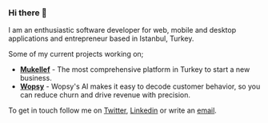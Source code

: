 ### Hi there 👋

I am an enthusiastic software developer for web, mobile and desktop applications and entrepreneur based in Istanbul, Turkey.

Some of my current projects working on;<br>
- [**Mukellef**](https://mukellef.co) - The most comprehensive platform in Turkey to start a new business.
- [**Wopsy**](https://wopsy.co) - Wopsy's AI makes it easy to decode customer behavior, so you can reduce churn and drive revenue with precision.
  
To get in touch follow me on [Twitter](https://twitter.com/cnerdogan), [Linkedin](https://www.linkedin.com/in/canerdogan) or write an [email](mailto:can@canerdogan.net).

